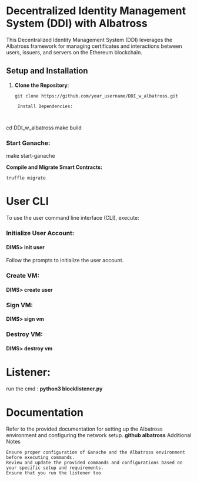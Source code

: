 # Decentralized Identity Management System (DDI) with Albatross

This Decentralized Identity Management System (DDI) leverages the Albatross framework for managing certificates and interactions between users, issuers, and servers on the Ethereum blockchain.

## Setup and Installation

1. **Clone the Repository**: 
   ```
   git clone https://github.com/your_username/DDI_w_albatross.git

    Install Dependencies:

    

cd DDI_w_albatross
make build

### Start Ganache:

make start-ganache

**Compile and Migrate Smart Contracts:**

    truffle migrate

# User CLI

To use the user command line interface (CLI), execute:


### Initialize User Account:

    

#### DIMS> init user

Follow the prompts to initialize the user account.

### Create VM:

#### DIMS> create user


### Sign VM:

#### DIMS> sign vm

### Destroy VM:



#### DIMS> destroy vm


# Listener:

run the cmd :
  **python3 blocklistener.py**

  
# Documentation

Refer to the provided documentation for setting up the Albatross environment and configuring the network setup.
**github albatross**
Additional Notes

    Ensure proper configuration of Ganache and the Albatross environment before executing commands.
    Review and update the provided commands and configurations based on your specific setup and requirements.
    Ensure that you run the listener too